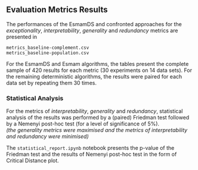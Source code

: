 ## Evaluation Metrics Results

The performances of the EsmamDS and confronted approaches for the _exceptionality_, _interpretability_, _generality_ and _redundancy_ metrics are presented in
```
metrics_baseline-complement.csv
metrics_baseline-population.csv
```
For the EsmamDS and Esmam algorithms, the tables present the complete sample of 420 results for each metric (30 experiments on 14 data sets).
For the remaining deterministic algorithms, the results were paired for each data set by repeating them 30 times.

### Statistical Analysis

For the metrics of _interpretability_, _generality_ and _redundancy_, statistical analysis of the results was performed by a (paired) Friedman test followed by a Nemenyi post-hoc test (for a level of significance of 5%).  
_(the generality metrics were maximised and the metrics of interpretability and redundancy were minimised)_

The `statistical_report.ipynb` notebook presents the p-value of the Friedman test and the results of Nemenyi post-hoc test in the form of Critical Distance plot.
